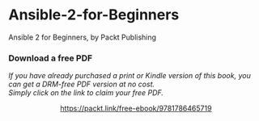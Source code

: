 # Ansible-2-for-Beginners
Ansible 2 for Beginners, by Packt Publishing
### Download a free PDF

 <i>If you have already purchased a print or Kindle version of this book, you can get a DRM-free PDF version at no cost.<br>Simply click on the link to claim your free PDF.</i>
<p align="center"> <a href="https://packt.link/free-ebook/9781786465719">https://packt.link/free-ebook/9781786465719 </a> </p>